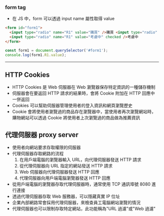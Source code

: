 ### form tag

- 在 JS 中，form 可以透過 input name 屬性取得 value

```html
<form id="form1">
  <input type="radio" name="R1" value="購買" />購買 <input type="radio" name="R1" value="不購買" />不購買
  <input type="radio" name="R1" value="考慮中" checked />考慮中
</form>
```

```javascript
const form1 = document.querySelector('#form1');
console.log(form1.R1.value);
```

---

## HTTP Cookies

- HTTP Cookies 是 Web 伺服器在 Web 瀏覽器保存特定資訊的一種儲存機制
- 伺服器會在要返回 HTTP 請求的結果時，會將 Cookie 附加在 HTTP 回應中一併返回
- Cookies 可以幫助伺服器管理使用者的登入資訊和網頁瀏覽歷史
- Cookie 會將使用者瀏覽過的商品存在瀏覽器中，當使用者再次瀏覽網站時，購物網站可以透過 Cookie 將使用者上次瀏覽過的商品做為推薦資訊

## 代理伺服器 proxy server

- 使用者向網站要求存取權限的伺服器
- 代理伺服器存取網路的流程
  1. 在用戶端電腦的瀏覽器輸入 URL，向代理伺服器發送 HTTP 請求
  2. 從代理伺服器向 URL 指定的網站發送 HTTP 請求
  3. Web 伺服器向代理伺服器發送 HTTP 回應
  4. 代理伺服器向用戶端電腦瀏覽器發送 HTTP 回應
- 從用戶端電腦的瀏覽器存取代理伺服器時，通常使用 TCP 通訊埠號 8080 進行連接
- 透過代理伺服器存取 Web 服務器，可以隱藏真實 IP 位址
- 企業內部網路常會採用代理伺服器，來檢查員工電腦網站瀏覽的情況
- 代理伺服器也可以限制存取特定網站，此功能稱為"URL 過濾"或"Web 過濾"
